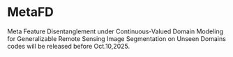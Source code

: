 # MetaFD
Meta Feature Disentanglement under Continuous-Valued Domain Modeling for Generalizable Remote Sensing Image Segmentation on Unseen Domains
codes will be released before Oct.10,2025.
